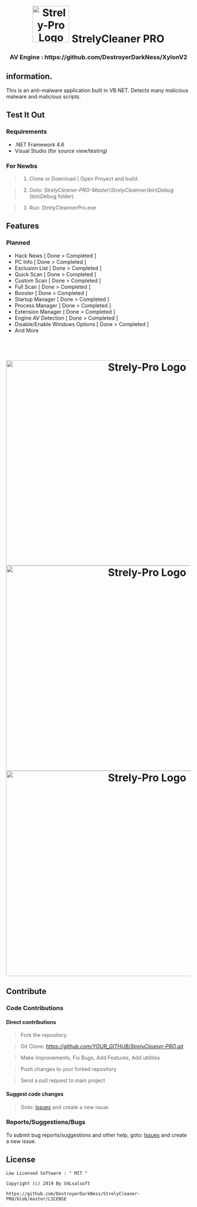 <h1 align="center">
	<br>
	<img src="https://i.ibb.co/x6Nj4VR/pngwin-com.png" alt="Strely-Pro Logo" width="100" height="100">
	StrelyCleaner PRO
</h1>
<h3 align="center">AV Engine : https://github.com/DestroyerDarkNess/XylonV2 </h3>

## information.

This is an anti-malware application built in VB.NET. Detects many malicious malware and malicious scripts.

## Test It Out

### Requirements

- .NET Framework 4.6
- Visual Studio (for source view/testing)

### For Newbs

> 1. Clone or Download | Open Proyect and build.

> 2. Goto: *StrelyCleaner-PRO-Master\StrelyCleanner\bin\Debug* (bin\Debug folder)

> 3. Run: StrelyCleannerPro.exe

## Features

### Planned

- Hack News            [ Done > Completed ]
- PC Info              [ Done > Completed ]
- Exclusion List       [ Done > Completed ]
- Quick Scan           [ Done > Completed ]
- Custom Scan          [ Done > Completed ]
- Full Scan            [ Done > Completed ]
- Booster              [ Done > Completed ]
- Startup Manager      [ Done > Completed ]
- Process Manager      [ Done > Completed ]
- Extension Manager    [ Done > Completed ]
- Engine AV Detection  [ Done > Completed ]
- Disable/Enable Windows Options [ Done > Completed ]
- And More

<h1 align="center">
	<br>
	<img src="https://content.toolslib.net/content/img/1-screenshots/87b431e8-5623-59da-b6cc-aae2ee32c9d9.png?s=a88de71ffb194f554611f9074879ba1a" alt="Strely-Pro Logo" width="753" height="560">
	<br>
        <img src="https://content.toolslib.net/content/img/1-screenshots/a12620cc-6955-59f0-ba68-053f0a03b14c.png?s=0d1f56db7d38dc01a93b265fe878a300" alt="Strely-Pro Logo" width="753" height="560">
        <br>
        <img src="https://content.toolslib.net/content/img/1-screenshots/3a3f709c-798d-5e60-a689-3c25769156ed.png?s=56001d951877db15fc6ffdd11c89a092" alt="Strely-Pro Logo" width="753" height="560">
</h1>

## Contribute

### Code Contributions

#### Direct contributions

> Fork the repository

> Git Clone: *https://github.com/YOUR_GITHUB/StrelyCleaner-PRO.git*

> Make Improvements, Fix Bugs, Add Features, Add utilities

> Push changes to your forked repository

> Send a pull request to main project

#### Suggest code changes

> Goto: [Issues](https://github.com/DestroyerDarkNess/StrelyCleaner-PRO/issues) and create a new issue.

### Reports/Suggestions/Bugs
To submit bug reports/suggestions and other help, goto: [Issues](https://github.com/DestroyerDarkNess/StrelyCleaner-PRO/issues) and create a new issue.

## License
```
Low Licensed Software : " MIT "

Copyright (c) 2019 By S4Lsalsoft

https://github.com/DestroyerDarkNess/StrelyCleaner-PRO/blob/master/LICENSE
```

